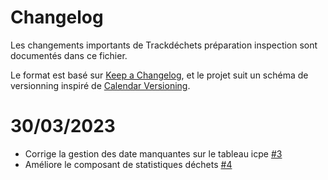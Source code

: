 # Changelog

Les changements importants de Trackdéchets préparation inspection sont documentés dans ce fichier.

Le format est basé sur [Keep a Changelog](https://keepachangelog.com/en/1.0.0/),
et le projet suit un schéma de versionning inspiré de [Calendar Versioning](https://calver.org/).

# 30/03/2023

- Corrige la gestion des date manquantes sur le tableau icpe [#3](https://github.com/MTES-MCT/trackdechets-preparation-inspection/pull/3)
- Améliore le composant de statistiques déchets [#4](https://github.com/MTES-MCT/trackdechets-preparation-inspection/pull/4)